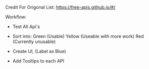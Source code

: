 Credit For Origonal List:
https://free-apis.github.io/#/


Workflow:

- Test All Api's

- Sort into:
Green (Usable) 
Yellow (Useable with more work)
Red (Currently unusable)

- Create UI, (Label as Blue)

- Add Tooltips to each API
